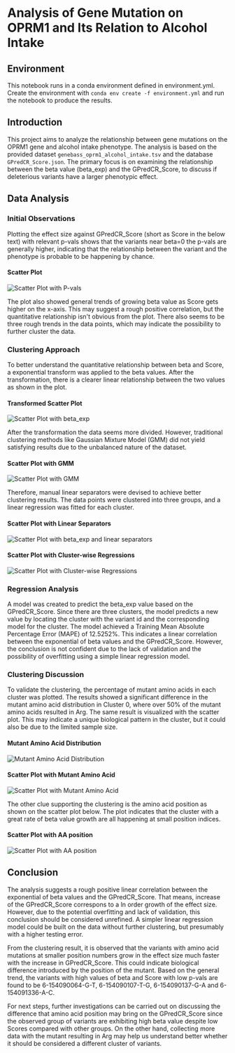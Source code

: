 # Analysis of Gene Mutation on OPRM1 and Its Relation to Alcohol Intake

## Environment
This notebook runs in a conda environment defined in environment.yml. Create the environment with `conda env create -f environment.yml` and run the notebook to produce the results.

## Introduction
This project aims to analyze the relationship between gene mutations on the OPRM1 gene and alcohol intake phenotype. The analysis is based on the provided dataset `genebass_oprm1_alcohol_intake.tsv` and the database `GPredCR_Score.json`. The primary focus is on examining the relationship between the beta value (beta_exp) and the GPredCR_Score, to discuss if deleterious variants have a larger phenotypic effect.

## Data Analysis

### Initial Observations
Plotting the effect size against GPredCR_Score (short as Score in the below text) with relevant p-vals shows that the variants near beta=0 the p-vals are generally higher, indicating that the relationship between the variant and the phenotype is probable to be happening by chance.
#### Scatter Plot
![Scatter Plot with P-vals](beta_score_pval.png)

The plot also showed general trends of growing beta value as Score gets higher on the x-axis. This may suggest a rough positive correlation, but the quantitative relationship isn't obvious from the plot. There also seems to be three rough trends in the data points, which may indicate the possibility to further cluster the data.

### Clustering Approach
To better understand the quantitative relationship between beta and Score, a exponential transform was applied to the beta values. After the transformation, there is a clearer linear relationship between the two values as shown in the plot.
#### Transformed Scatter Plot
![Scatter Plot with beta_exp](beta_exp_score.png)

After the transformation the data seems more divided. However, traditional clustering methods like Gaussian Mixture Model (GMM) did not yield satisfying results due to the unbalanced nature of the dataset.
#### Scatter Plot with GMM
![Scatter Plot with GMM](gmm_clustered.png)

Therefore, manual linear separators were devised to achieve better clustering results. The data points were clustered into three groups, and a linear regression was fitted for each cluster.
#### Scatter Plot with Linear Separators
![Scatter Plot with beta_exp and linear separators](beta_exp_score_clustered.png)

#### Scatter Plot with Cluster-wise Regressions
![Scatter Plot with Cluster-wise Regressions](beta_exp_score_fitted.png)

### Regression Analysis
A model was created to predict the beta_exp value based on the GPredCR_Score. Since there are three clusters, the model predicts a new value by locating the cluster with the variant id and the corresponding model for the cluster. The model achieved a Training Mean Absolute Percentage Error (MAPE) of 12.5252%. This indicates a linear correlation between the exponential of beta values and the GPredCR_Score. However, the conclusion is not confident due to the lack of validation and the possibility of overfitting using a simple linear regression model.

### Clustering Discussion
To validate the clustering, the percentage of mutant amino acids in each cluster was plotted. The results showed a significant difference in the mutant amino acid distribution in Cluster 0, where over 50% of the mutant amino acids resulted in Arg. The same result is visualized with the scatter plot. This may indicate a unique biological pattern in the cluster, but it could also be due to the limited sample size.

#### Mutant Amino Acid Distribution
![Mutant Amino Acid Distribution](percentage_mutant.png)

#### Scatter Plot with Mutant Amino Acid
![Scatter Plot with Mutant Amino Acid](scatter_mutant.png)

The other clue supporting the clustering is the amino acid position as shown on the scatter plot below. The plot indicates that the cluster with a great rate of beta value growth are all happening at small position indices.

#### Scatter Plot with AA position
![Scatter Plot with AA position](scatter_position.png)

## Conclusion
The analysis suggests a rough positive linear correlation between the exponential of beta values and the GPredCR_Score. That means, increase of the GPredCR_Score correspons to a ln order growth of the effect size. However, due to the potential overfitting and lack of validation, this conclusion should be considered unrefined. A simpler linear regression model could be built on the data without further clustering, but presumably with a higher testing error. 

From the clustering result, it is observed that the variants with amino acid mutations at smaller position numbers grow in the effect size much faster with the increase in GPredCR_Score. This could indicate biological difference introduced by the position of the mutant. Based on the general trend, the variants with high values of beta and Score with low p-vals are found to be 6-154090064-G-T, 6-154090107-T-G, 6-154090137-G-A and 6-154091336-A-C.

For next steps, further investigations can be carried out on discussing the difference that amino acid position may bring on the GPredCR_Score since the observed group of variants are exhibiting high beta value despite low Scores compared with other groups. On the other hand, collecting more data with the mutant resulting in Arg may help us understand better whether it should be considered a different cluster of variants. 